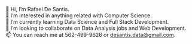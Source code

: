 👋 Hi, I’m Rafael De Santis. \
👀 I’m interested in anything related with Computer Science. \
🌱 I’m currently learning Data Science and Full Stack Development. \
💞️ I’m looking to collaborate on Data Analysis jobs and Web Development. \
📫 You can reach me at 562-499-9626 or desantis.data@gmail.com. 
